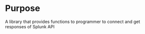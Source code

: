 # Purpose
A library that provides functions to programmer to connect and get responses of Splunk API